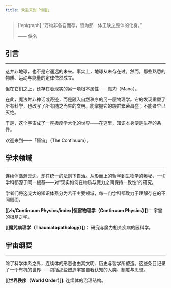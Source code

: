 ```yaml
---
title: 欢迎来到「恒宙」
---
```

> [!epigraph]
> “万物非各自而存，皆为那一体无缺之整体的化身。”
> 
> —— 佚名
## 引言
---
这并非地球，也不是它遥远的未来。事实上，地球从未存在过。然而，那些熟悉的物质、运动与能量的定律依然成立。

但在它们之上，还存在着现实的另一项根本属性——魔力（Mana）。

在此，魔法并非神话或奇迹，而是融入自然秩序的另一层物理学。它的发现重塑了所有科学，也改写了所有随之而生的文明。能掌握它的族群繁荣昌盛；不能者早已灭绝。

于是，这个宇宙成了一座极度学术化的世界——在这里，知识本身便是生存的条件。

欢迎来到——「恒宙」（The Continuum）。
## 学术领域
---
连续体浩瀚无边，却在统一的法则下自洽。从形而上的哲学到生物学的奥秘，一切学科都源于同一根基——对“现实如何在物质与魔力之间保持一致性”的研究。

学者们将这庞大的知识体系分为若干主要领域，每一门学科都致力于理解存在的不同侧面。

**[[zh/Continuum Physics/index|恒宙物理学（Continuum Physics）]]**：
宇宙的根基之学。

**[[魔咒病理学（Thaumatopathology）]]**：
研究与魔力相关疾病的医科学。
## 宇宙纲要
---
除了科学体系之外，连续体的形态也由其文明、历史与哲学所塑造。这些条目记录了一个有机的世界——包括那些塑造宇宙自我认知的人类、制度与思想。

**[[世界秩序（World Order）]]**:
连续体的治理结构。
